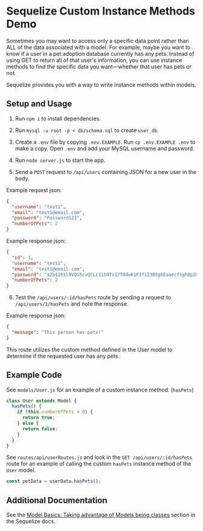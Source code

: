 # Sequelize Custom Instance Methods Demo

Sometimes you may want to access only a specific data point rather than ALL of the data associated with a model. For example, maybe you want to know if a user in a pet adoption database currently has any pets. Instead of using GET to return all of that user's information, you can use instance methods to find the specific data you want&mdash;whether that user has pets or not.

Sequelize provides you with a way to write instance methods within models.

## Setup and Usage

1. Run `npm i` to install dependencies.

2. Run `mysql -u root -p < db/schema.sql` to create `user_db`.

3. Create a `.env` file by copying `.env.EXAMPLE`. Run `cp .env.EXAMPLE .env` to make a copy. Open `.env` and add your MySQL username and password.

4. Run `node server.js` to start the app.

5. Send a `POST` request to `/api/users` containing JSON for a new user in the body.
  
  Example request json:
  ```json
  {
    "username": "test1",
    "email": "test1@email.com",
    "password": "Password123",
    "numberOfPets": 2
  }
  ```

  Example response json:
  ```json
  {
    "id": 1,
    "username": "test1",
    "email": "test1@email.com",
    "password": "$2b$10$l9VQG5cvQCLc1iSOTv17TOde61F3f1Z3B5gkEaaecf1gh0pZmcpYS",
    "numberOfPets": 2
  }
  ```

6. Test the `/api/users/:id/hasPets` route by sending a request to `/api/users/1/hasPets` and note the response.

  Example response json:
  ```json
  {
    "message": "This person has pets!"
  }
  ```

  This route utilizes the custom method defined in the User model to determine if the requested user has any pets.

## Example Code

See `models/User.js` for an example of a custom instance method. (`hasPets`)

```js
class User extends Model {
  hasPets() {
    if (this.numberOfPets > 0) {
      return true;
    } else {
      return false;
    }
  }
}
```

See `routes/api/userRoutes.js` and look in the `GET /api/users/:id/hasPets` route for an example of calling the custom `hasPets` instance method of the `User` model.

```js
const petData = userData.hasPets();
```

## Additional Documentation

See the [Model Basics: Taking advantage of Models being classes](https://sequelize.org/master/manual/model-basics.html#taking-advantage-of-models-being-classes) section in the Sequelize docs.
